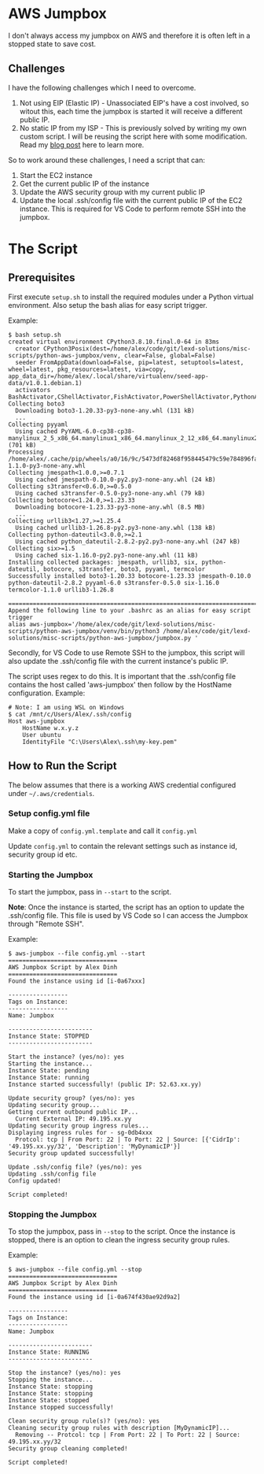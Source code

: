 # AWS Jumpbox
I don't always access my jumpbox on AWS and therefore it is often left in a stopped state to save cost.

## Challenges
I have the following challenges which I need to overcome.

1) Not using EIP (Elastic IP) - Unassociated EIP's have a cost involved, so witout this, each time the jumpbox is started it will receive a different public IP.
2) No static IP from my ISP - This is previously solved by writing my own custom script. I will be reusing the script here with some modification. Read my [blog post](https://lexdsolutions.com/2021/09/aws-dynamic-public-ip-problem-with-security-groups/) here to learn more.

So to work around these challenges, I need a script that can:
1) Start the EC2 instance
2) Get the current public IP of the instance
3) Update the AWS security group with my current public IP
4) Update the local .ssh/config file with the current public IP of the EC2 instance. This is required for VS Code to perform remote SSH into the jumpbox.

# The Script
## Prerequisites
First execute `setup.sh` to install the required modules under a Python virtual environment. Also setup the bash alias for easy script trigger.

Example:
```
$ bash setup.sh
created virtual environment CPython3.8.10.final.0-64 in 83ms
  creator CPython3Posix(dest=/home/alex/code/git/lexd-solutions/misc-scripts/python-aws-jumpbox/venv, clear=False, global=False)
  seeder FromAppData(download=False, pip=latest, setuptools=latest, wheel=latest, pkg_resources=latest, via=copy, app_data_dir=/home/alex/.local/share/virtualenv/seed-app-data/v1.0.1.debian.1)
  activators BashActivator,CShellActivator,FishActivator,PowerShellActivator,PythonActivator,XonshActivator
Collecting boto3
  Downloading boto3-1.20.33-py3-none-any.whl (131 kB)
  ...
Collecting pyyaml
  Using cached PyYAML-6.0-cp38-cp38-manylinux_2_5_x86_64.manylinux1_x86_64.manylinux_2_12_x86_64.manylinux2010_x86_64.whl (701 kB)
Processing /home/alex/.cache/pip/wheels/a0/16/9c/5473df82468f958445479c59e784896fa24f4a5fc024b0f501/termcolor-1.1.0-py3-none-any.whl
Collecting jmespath<1.0.0,>=0.7.1
  Using cached jmespath-0.10.0-py2.py3-none-any.whl (24 kB)
Collecting s3transfer<0.6.0,>=0.5.0
  Using cached s3transfer-0.5.0-py3-none-any.whl (79 kB)
Collecting botocore<1.24.0,>=1.23.33
  Downloading botocore-1.23.33-py3-none-any.whl (8.5 MB)
  ...
Collecting urllib3<1.27,>=1.25.4
  Using cached urllib3-1.26.8-py2.py3-none-any.whl (138 kB)
Collecting python-dateutil<3.0.0,>=2.1
  Using cached python_dateutil-2.8.2-py2.py3-none-any.whl (247 kB)
Collecting six>=1.5
  Using cached six-1.16.0-py2.py3-none-any.whl (11 kB)
Installing collected packages: jmespath, urllib3, six, python-dateutil, botocore, s3transfer, boto3, pyyaml, termcolor
Successfully installed boto3-1.20.33 botocore-1.23.33 jmespath-0.10.0 python-dateutil-2.8.2 pyyaml-6.0 s3transfer-0.5.0 six-1.16.0 termcolor-1.1.0 urllib3-1.26.8

=========================================================================
Append the following line to your .bashrc as an alias for easy script trigger
alias aws-jumpbox='/home/alex/code/git/lexd-solutions/misc-scripts/python-aws-jumpbox/venv/bin/python3 /home/alex/code/git/lexd-solutions/misc-scripts/python-aws-jumpbox/jumpbox.py '
```

Secondly, for VS Code to use Remote SSH to the jumpbox, this script will also update the .ssh/config file with the current instance's public IP.

The script uses regex to do this. It is important that the .ssh/config file contains the host called 'aws-jumpbox' then follow by the HostName configuration. Example:

```
# Note: I am using WSL on Windows
$ cat /mnt/c/Users/Alex/.ssh/config
Host aws-jumpbox
    HostName w.x.y.z
    User ubuntu
    IdentityFile "C:\Users\Alex\.ssh\my-key.pem"
```

## How to Run the Script
The below assumes that there is a working AWS credential configured under `~/.aws/credentials`.

### Setup config.yml file
Make a copy of `config.yml.template` and call it `config.yml`

Update `config.yml` to contain the relevant settings such as instance id, security group id etc.

### Starting the Jumpbox
To start the jumpbox, pass in `--start` to the script.

**Note**: Once the instance is started, the script has an option to update the .ssh/config file. This file is used by VS Code so I can access the Jumpbox through "Remote SSH".

Example:
```
$ aws-jumpbox --file config.yml --start
===============================
AWS Jumpbox Script by Alex Dinh
===============================
Found the instance using id [i-0a67xxx]

-----------------
Tags on Instance:
-----------------
Name: Jumpbox

------------------------
Instance State: STOPPED
------------------------

Start the instance? (yes/no): yes
Starting the instance...
Instance State: pending
Instance State: running
Instance started successfully! (public IP: 52.63.xx.yy)

Update security group? (yes/no): yes
Updating security group...
Getting current outbound public IP...
  Current External IP: 49.195.xx.yy
Updating security group ingress rules...
Displaying ingress rules for - sg-0db4xxx
  Protcol: tcp | From Port: 22 | To Port: 22 | Source: [{'CidrIp': '49.195.xx.yy/32', 'Description': 'MyDynamicIP'}]
Security group updated successfully!

Update .ssh/config file? (yes/no): yes
Updating .ssh/config file
Config updated!

Script completed!
```

### Stopping the Jumpbox
To stop the jumpbox, pass in `--stop` to the script. Once the instance is stopped, there is an option to clean the ingress security group rules.

Example:
```
$ aws-jumpbox --file config.yml --stop
===============================
AWS Jumpbox Script by Alex Dinh
===============================
Found the instance using id [i-0a674f430ae92d9a2]

-----------------
Tags on Instance:
-----------------
Name: Jumpbox

------------------------
Instance State: RUNNING
------------------------

Stop the instance? (yes/no): yes
Stopping the instance...
Instance State: stopping
Instance State: stopping
Instance State: stopped
Instance stopped successfully!

Clean security group rule(s)? (yes/no): yes
Cleaning security group rules with description [MyDynamicIP]...
  Removing -- Protcol: tcp | From Port: 22 | To Port: 22 | Source: 49.195.xx.yy/32
Security group cleaning completed!

Script completed!
```
